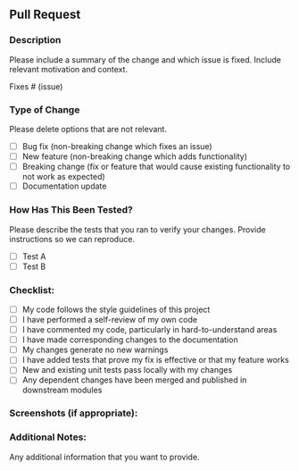 ## Pull Request 

### Description
Please include a summary of the change and which issue is fixed. Include relevant motivation and context.

Fixes # (issue)

### Type of Change
Please delete options that are not relevant.

- [ ] Bug fix (non-breaking change which fixes an issue)
- [ ] New feature (non-breaking change which adds functionality)
- [ ] Breaking change (fix or feature that would cause existing functionality to not work as expected)
- [ ] Documentation update

### How Has This Been Tested?
Please describe the tests that you ran to verify your changes. Provide instructions so we can reproduce.

- [ ] Test A
- [ ] Test B

### Checklist:
- [ ] My code follows the style guidelines of this project
- [ ] I have performed a self-review of my own code
- [ ] I have commented my code, particularly in hard-to-understand areas
- [ ] I have made corresponding changes to the documentation
- [ ] My changes generate no new warnings
- [ ] I have added tests that prove my fix is effective or that my feature works
- [ ] New and existing unit tests pass locally with my changes
- [ ] Any dependent changes have been merged and published in downstream modules

### Screenshots (if appropriate):

### Additional Notes:
Any additional information that you want to provide.